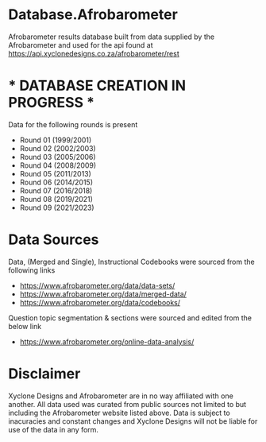 # Database.Afrobarometer
Afrobarometer results database built from data supplied by the Afrobarometer and used for the api found at https://api.xyclonedesigns.co.za/afrobarometer/rest

# * DATABASE CREATION IN PROGRESS *

Data for the following rounds is present
- Round 01 (1999/2001)
- Round 02 (2002/2003)
- Round 03 (2005/2006)
- Round 04 (2008/2009)
- Round 05 (2011/2013)
- Round 06 (2014/2015)
- Round 07 (2016/2018)
- Round 08 (2019/2021)
- Round 09 (2021/2023)

# Data Sources

Data, (Merged and Single), Instructional Codebooks were sourced from the following links

- https://www.afrobarometer.org/data/data-sets/
- https://www.afrobarometer.org/data/merged-data/
- https://www.afrobarometer.org/data/codebooks/

Question topic segmentation & sections were sourced and edited from the below link

- https://www.afrobarometer.org/online-data-analysis/  

# Disclaimer

Xyclone Designs and Afrobarometer are in no way affiliated with one another. All data used was curated from public sources not limited to but including the Afrobarometer website listed above. Data is subject to inacuracies and constant changes and Xyclone Designs will not be liable for use of the data in any form.